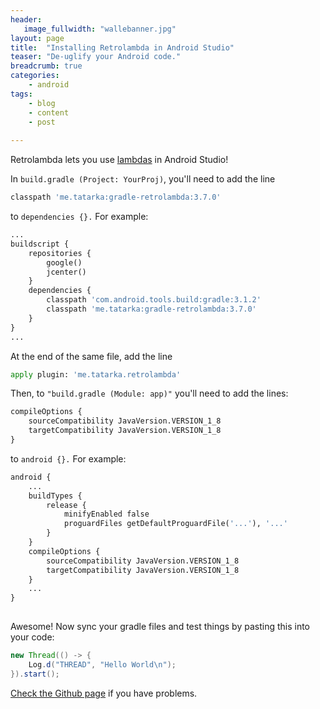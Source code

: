 ```yaml
---
header:
   image_fullwidth: "wallebanner.jpg"
layout: page
title:  "Installing Retrolambda in Android Studio"
teaser: "De-uglify your Android code."
breadcrumb: true
categories:
    - android
tags:
    - blog
    - content
    - post
      
---
```

<!--more-->
Retrolambda lets you use <a href="/android/lambda_threads/">lambdas</a> in Android Studio!

In `build.gradle (Project: YourProj)`, you'll need to add the line
```python
classpath 'me.tatarka:gradle-retrolambda:3.7.0'
```
to `dependencies {}.` For example:

```python
...
buildscript {
    repositories {
        google()
        jcenter()
    }
    dependencies {
        classpath 'com.android.tools.build:gradle:3.1.2'
        classpath 'me.tatarka:gradle-retrolambda:3.7.0'
    }
}
...
```

At the end of the same file, add the line
```python
apply plugin: 'me.tatarka.retrolambda'
```

Then, to `"build.gradle (Module: app)"` you'll need to add the lines:
```python
compileOptions {
    sourceCompatibility JavaVersion.VERSION_1_8
    targetCompatibility JavaVersion.VERSION_1_8
}
```
to `android {}.` For example:

```python
android {
    ...
    buildTypes {
        release {
            minifyEnabled false
            proguardFiles getDefaultProguardFile('...'), '...'
        }
    }
    compileOptions {
        sourceCompatibility JavaVersion.VERSION_1_8
        targetCompatibility JavaVersion.VERSION_1_8
    }
    ...
}
									
```

Awesome! Now sync your gradle files and test things by pasting this into your code:
```java
new Thread(() -> {
    Log.d("THREAD", "Hello World\n");
}).start();
```

<a href="https://github.com/evant/gradle-retrolambda">Check the Github page</a> if you have problems.